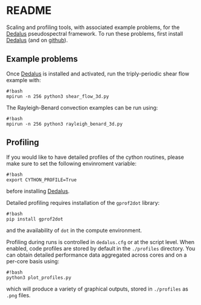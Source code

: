 # README #

Scaling and profiling tools, with associated example problems, for
the [Dedalus](http://dedalus-project.org) pseudospectral
framework.  To run these problems, first install
[Dedalus](http://dedalus-project.org/) (and on
[github](https://github.com/DedalusProject/dedalus)).

## Example problems
Once [Dedalus](http://dedalus-project.org/) is installed and activated, run the triply-periodic shear flow example with:
```
#!bash
mpirun -n 256 python3 shear_flow_3d.py
```

The Rayleigh-Benard convection examples can be run using:
```
#!bash
mpirun -n 256 python3 rayleigh_benard_3d.py
```

## Profiling
If you would like to have detailed profiles of the cython routines, please make sure to set the following envinroment variable:
```
#!bash
export CYTHON_PROFILE=True
```
before installing [Dedalus](http://dedalus-project.org/).

Detailed profiling requires installation of the `gprof2dot` library:
```
#!bash
pip install gprof2dot
```
and the availability of `dot` in the compute environment.

Profiling during runs is controlled in `dedalus.cfg` or at the script level.  When enabled, code profiles are stored by default in the `./profiles` directory.  You can obtain detailed performance data aggregated across cores and on a per-core basis using:
```
#!bash
python3 plot_profiles.py
```
which will produce a variety of graphical outputs, stored in `./profiles` as `.png` files.
